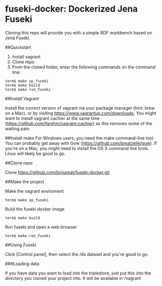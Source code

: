 fuseki-docker: Dockerized Jena Fuseki
=====================================

Cloning this repo will provide you with a simple RDF workbench based on Jena Fuseki.

##Quickstart

1. Install vagrant
2. Clone repo
3. From the cloned folder, enter the following commands on the command line:
```
term$ make up_fuseki
term$ make build
term$ make run_fuseki
```

##Install Vagrant

Install the correct version of vagrant via your package manager (hint: brew on a Mac), or by visiting https://www.vagrantup.com/downloads. You might want to install vagrant cachier at the same time (https://github.com/fgrehm/vagrant-cachier) as this removes some of the waiting pain.

##Install make
For Windows users, you need the make command-line tool. You can probably get away with Gow (https://github.com/bmatzelle/gow). If you're on a Mac, you might need to install the OS X command line tools. Linux will likely be good to go.

##Clone repo

Clone https://github.com/brinxmat/fuseki-docker.git

##Make the project

Make the vagrant enviroment
```
term$ make up_fuseki
```
Build the fuseki docker image
```
term$ make build
```
Run fuseki and open a web browser
```
term$ make run_fuseki
```
##Using Fuseki

Click [Control panel], then select the /ds dataset and you're good to go.

###Loading data

If you have data you want to load into the triplestore, just put this into the directory you cloned your project into. It will be available in /vagrant

